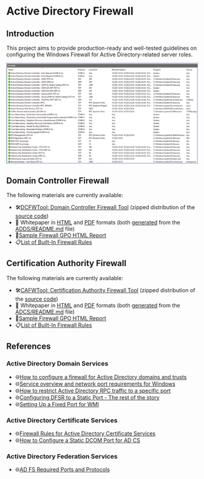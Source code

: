 # Active Directory Firewall

## Introduction

This project aims to provide production-ready and well-tested guidelines on configuring the Windows Firewall
for Active Directory-related server roles.

![Windows Firewall with Advanced Security Screenshot](Images/Screenshots/dc-firewall.png)

## Domain Controller Firewall

The following materials are currently available:

- 🛠️[DCFWTool: Domain Controller Firewall Tool](https://github.com/MichaelGrafnetter/active-directory-firewall/releases/latest)
  (zipped distribution of the [source code](https://github.com/MichaelGrafnetter/active-directory-firewall/tree/main/ADDS/DCFWTool))
- 📄 Whitepaper in [HTML](https://firewall.dsinternals.com/ADDS)
  and [PDF](https://github.com/MichaelGrafnetter/active-directory-firewall/releases/latest)
  formats (both [generated](https://github.com/MichaelGrafnetter/active-directory-firewall/tree/main/.github/workflows)
  from the [ADDS/README.md](https://github.com/MichaelGrafnetter/active-directory-firewall/blob/main/ADDS/README.md) file)
- 📜[Sample Firewall GPO HTML Report](https://firewall.dsinternals.com/ADDS/GPOReport.html)
- 📋[List of Built-In Firewall Rules](https://github.com/MichaelGrafnetter/active-directory-firewall/blob/main/ADDS/inbound-builtin-firewall-rules.csv)

## Certification Authority Firewall

The following materials are currently available:

- 🛠️[CAFWTool: Certification Authority Firewall Tool](https://github.com/MichaelGrafnetter/active-directory-firewall/releases/latest)
  (zipped distribution of the [source code](https://github.com/MichaelGrafnetter/active-directory-firewall/tree/main/ADCS/CAFWTool))
- 📄 Whitepaper in [HTML](https://firewall.dsinternals.com/ADCS)
  and [PDF](https://github.com/MichaelGrafnetter/active-directory-firewall/releases/latest)
  formats (both [generated](https://github.com/MichaelGrafnetter/active-directory-firewall/tree/main/.github/workflows)
  from the [ADCS/README.md](https://github.com/MichaelGrafnetter/active-directory-firewall/blob/main/ADCS/README.md) file)
- 📜[Sample Firewall GPO HTML Report](https://firewall.dsinternals.com/ADCS/GPOReport.html)
- 📋[List of Built-In Firewall Rules](https://github.com/MichaelGrafnetter/active-directory-firewall/blob/main/ADCS/builtin-firewall-rules.csv)

## References

### Active Directory Domain Services

- 🌐[How to configure a firewall for Active Directory domains and trusts](https://learn.microsoft.com/en-us/troubleshoot/windows-server/active-directory/config-firewall-for-ad-domains-and-trusts)
- 🌐[Service overview and network port requirements for Windows](https://learn.microsoft.com/en-us/troubleshoot/windows-server/networking/service-overview-and-network-port-requirements)
- 🌐[How to restrict Active Directory RPC traffic to a specific port](https://learn.microsoft.com/en-us/troubleshoot/windows-server/active-directory/restrict-ad-rpc-traffic-to-specific-port)
- 🌐[Configuring DFSR to a Static Port - The rest of the story](https://techcommunity.microsoft.com/t5/ask-the-directory-services-team/configuring-dfsr-to-a-static-port-the-rest-of-the-story/ba-p/396746)
- 🌐[Setting Up a Fixed Port for WMI](https://learn.microsoft.com/en-us/windows/win32/wmisdk/setting-up-a-fixed-port-for-wmi)

### Active Directory Certificate Services

- 🌐[Firewall Rules for Active Directory Certificate Services](https://techcommunity.microsoft.com/t5/core-infrastructure-and-security/firewall-rules-for-active-directory-certificate-services/ba-p/1128612)
- 🌐[How to Configure a Static DCOM Port for AD CS](https://learn.microsoft.com/en-us/archive/technet-wiki/1559.how-to-configure-a-static-dcom-port-for-ad-cs)

### Active Directory Federation Services

- 🌐[AD FS Required Ports and Protocols](https://learn.microsoft.com/en-us/windows-server/identity/ad-fs/deployment/best-practices-securing-ad-fs#ports-required)

